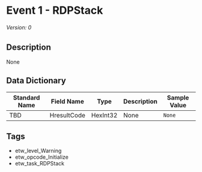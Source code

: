 # Event 1 - RDPStack
###### Version: 0

## Description
None

## Data Dictionary
|Standard Name|Field Name|Type|Description|Sample Value|
|---|---|---|---|---|
|TBD|HresultCode|HexInt32|None|`None`|

## Tags
* etw_level_Warning
* etw_opcode_Initialize
* etw_task_RDPStack